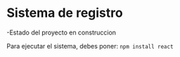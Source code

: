 <h1> Sistema de registro </h1>

-Estado del proyecto en construccion 

Para ejecutar el sistema, debes poner:
  ```npm install react```


